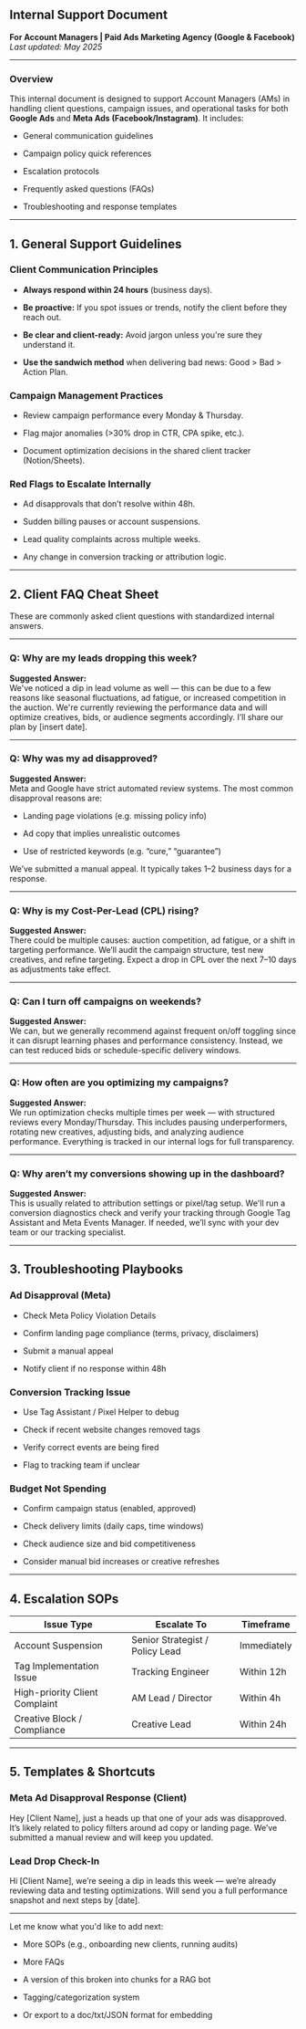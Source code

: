 ## **Internal Support Document**

**For Account Managers | Paid Ads Marketing Agency (Google & Facebook)**  
 *Last updated: May 2025*

---

### **Overview**

This internal document is designed to support Account Managers (AMs) in handling client questions, campaign issues, and operational tasks for both **Google Ads** and **Meta Ads (Facebook/Instagram)**. It includes:

* General communication guidelines

* Campaign policy quick references

* Escalation protocols

* Frequently asked questions (FAQs)

* Troubleshooting and response templates

---

## **1\. General Support Guidelines**

### **Client Communication Principles**

* **Always respond within 24 hours** (business days).

* **Be proactive:** If you spot issues or trends, notify the client before they reach out.

* **Be clear and client-ready:** Avoid jargon unless you're sure they understand it.

* **Use the sandwich method** when delivering bad news: Good \> Bad \> Action Plan.

### **Campaign Management Practices**

* Review campaign performance every Monday & Thursday.

* Flag major anomalies (\>30% drop in CTR, CPA spike, etc.).

* Document optimization decisions in the shared client tracker (Notion/Sheets).

### **Red Flags to Escalate Internally**

* Ad disapprovals that don’t resolve within 48h.

* Sudden billing pauses or account suspensions.

* Lead quality complaints across multiple weeks.

* Any change in conversion tracking or attribution logic.

---

## **2\. Client FAQ Cheat Sheet**

These are commonly asked client questions with standardized internal answers.

---

### **Q: Why are my leads dropping this week?**

**Suggested Answer:**  
 We've noticed a dip in lead volume as well — this can be due to a few reasons like seasonal fluctuations, ad fatigue, or increased competition in the auction. We're currently reviewing the performance data and will optimize creatives, bids, or audience segments accordingly. I’ll share our plan by \[insert date\].

---

### **Q: Why was my ad disapproved?**

**Suggested Answer:**  
 Meta and Google have strict automated review systems. The most common disapproval reasons are:

* Landing page violations (e.g. missing policy info)

* Ad copy that implies unrealistic outcomes

* Use of restricted keywords (e.g. “cure,” “guarantee”)

We’ve submitted a manual appeal. It typically takes 1–2 business days for a response.

---

### **Q: Why is my Cost-Per-Lead (CPL) rising?**

**Suggested Answer:**  
 There could be multiple causes: auction competition, ad fatigue, or a shift in targeting performance. We’ll audit the campaign structure, test new creatives, and refine targeting. Expect a drop in CPL over the next 7–10 days as adjustments take effect.

---

### **Q: Can I turn off campaigns on weekends?**

**Suggested Answer:**  
 We can, but we generally recommend against frequent on/off toggling since it can disrupt learning phases and performance consistency. Instead, we can test reduced bids or schedule-specific delivery windows.

---

### **Q: How often are you optimizing my campaigns?**

**Suggested Answer:**  
 We run optimization checks multiple times per week — with structured reviews every Monday/Thursday. This includes pausing underperformers, rotating new creatives, adjusting bids, and analyzing audience performance. Everything is tracked in our internal logs for full transparency.

---

### **Q: Why aren’t my conversions showing up in the dashboard?**

**Suggested Answer:**  
 This is usually related to attribution settings or pixel/tag setup. We'll run a conversion diagnostics check and verify your tracking through Google Tag Assistant and Meta Events Manager. If needed, we’ll sync with your dev team or our tracking specialist.

---

## **3\. Troubleshooting Playbooks**

### **Ad Disapproval (Meta)**

* Check Meta Policy Violation Details

* Confirm landing page compliance (terms, privacy, disclaimers)

* Submit a manual appeal

* Notify client if no response within 48h

### **Conversion Tracking Issue**

* Use Tag Assistant / Pixel Helper to debug

* Check if recent website changes removed tags

* Verify correct events are being fired

* Flag to tracking team if unclear

### **Budget Not Spending**

* Confirm campaign status (enabled, approved)

* Check delivery limits (daily caps, time windows)

* Check audience size and bid competitiveness

* Consider manual bid increases or creative refreshes

---

## **4\. Escalation SOPs**

| Issue Type | Escalate To | Timeframe |
| ----- | ----- | ----- |
| Account Suspension | Senior Strategist / Policy Lead | Immediately |
| Tag Implementation Issue | Tracking Engineer | Within 12h |
| High-priority Client Complaint | AM Lead / Director | Within 4h |
| Creative Block / Compliance | Creative Lead | Within 24h |

---

## **5\. Templates & Shortcuts**

### **Meta Ad Disapproval Response (Client)**

Hey \[Client Name\], just a heads up that one of your ads was disapproved. It’s likely related to policy filters around ad copy or landing page. We’ve submitted a manual review and will keep you updated.

### **Lead Drop Check-In**

Hi \[Client Name\], we’re seeing a dip in leads this week — we’re already reviewing data and testing optimizations. Will send you a full performance snapshot and next steps by \[date\].

---

Let me know what you'd like to add next:

* More SOPs (e.g., onboarding new clients, running audits)

* More FAQs

* A version of this broken into chunks for a RAG bot

* Tagging/categorization system

* Or export to a doc/txt/JSON format for embedding

